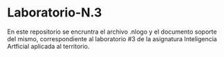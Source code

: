 # Laboratorio-N.3
En este repositorio se encruntra el archivo .nlogo y el documento soporte del mismo, correspondiente al laboratorio #3 de la asignatura 
Inteligencia Artficial aplicada al territorio.
